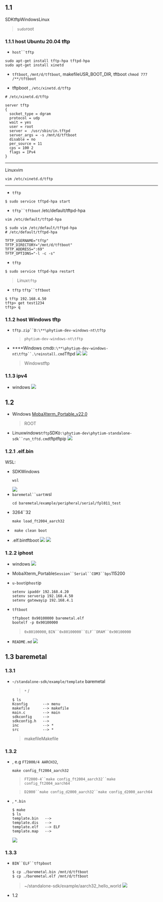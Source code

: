 # 
## 1.1
SDKtftpWindowsLinux
>`sudo`root

### 1.1.1  host Ubuntu 20.04 tftp 

- `host``tftp`

```
sudo apt-get install tftp-hpa tftpd-hpa
sudo apt-get install xinetd
```

-  `tftboot`, `/mnt/d/tftboot`, makefileUSR_BOOT_DIR,  tftboot `chmod 777 /**/tftboot`

-  tftpboot , `/etc/xinetd.d/tftp`

```
# /etc/xinetd.d/tftp

server tftp
{
  socket_type = dgram
  protocol = udp
  wait = yes
  user = root
  server =  /usr/sbin/in.tftpd
  server_args = -s /mnt/d/tftboot
  disable = no
  per_source = 11
  cps = 100 2
  flags = IPv4
}
```
---
Linuxvim
```
vim /etc/xinetd.d/tftp
```
---
- `tftp`

```
$ sudo service tftpd-hpa start
```

- `tftp``tftboot`
  /etc/default/tftpd-hpa
```
vim /etc/default/tftpd-hpa
```

```
$ sudo vim /etc/default/tftpd-hpa
# /etc/default/tftpd-hpa

TFTP_USERNAME="tftp"
TFTP_DIRECTORY="/mnt/d/tftboot"
TFTP_ADDRESS=":69"
TFTP_OPTIONS="-l -c -s"
```

- `tftp`

```
$ sudo service tftpd-hpa restart
```
>Linux`tftp`
- `tftp`
`tftp``tftboot`

```
$ tftp 192.168.4.50
tftp> get test1234
tftp> q
```

### 1.1.2  host Windows tftp 

- `tftp.zip``D:\**\phytium-dev-windows-nt\tftp`
  >`phytium-dev-windows-nt\tftp`
- ****Windows cmd`D:\**\phytium-dev-windows-nt\tftp``.\reinstall.cmd`Tftpd
![](../../fig/admin_rights.png)
![](../../fig/tftp32_srv.png)
  >Windowstftp

### 1.1.3 ipv4
- windows
![](../../fig/ipv4_setting.png)

## 1.2 
- Windows
[MobaXterm_Portable_v22.0](https://pan.baidu.com/s/1IjDG2j5YwK9IhpBR4ChoYA   )
  >ROOT

- Linuxwindows`tftp`SDK`D:\phytium-dev\phytium-standalone-sdk``run_tftd.cmd`tftptftpip
![](../../fig/config_tftp32.png)

### 1.2.1 .elf.bin
WSL:
- SDKWindows
  ```
  wsl
  ```
  ![](../../fig/wsl_teiminal.png)
- `baremetal``uart`wsl
  ```
  cd baremetal/example/peripheral/serial/fpl011_test
  ```
- 3264``32
  ```
  make load_ft2004_aarch32 
  ```
- 
  ```
   make clean boot
  ```
- .elf.bintftboot
![](../../fig/wsl_make_success.png)
![](../../fig/bin_show.png)

### 1.2.2 iphost
- windows
![](../../fig/Serial_inform.png)

- MobaXterm_Portable`Session``Serial``COM3``bps`115200

- `u-boot`ip`host`ip
  ```
  setenv ipaddr 192.168.4.20  
  setenv serverip 192.168.4.50 
  setenv gatewayip 192.168.4.1 
  ```
- `tftboot`
  ```
  tftpboot 0x90100000 baremetal.elf
  bootelf -p 0x90100000
  ```

  > `0x80100000`, `BIN``0x80100000``ELF``DRAM``0x90100000`

- `README.md`
![](../../fig/letter_shell.png)
  
<!-- 
- 1. `AARCH32/AARCH64``BIN``go`

```
# tftpboot 0x80100000 baremetal.bin
# dcache flush
# go 0x80100000
```

- 2. `AARCH32/AARCH64``ELF``DRAM``bootelf`

```
# tftpboot 0x90100000 baremetal.elf
# bootelf -p 0x90100000
```

 -->


<!-- ![](../../fig/config_tftp32.png)

- SDK`D:\phytium-dev\phytium-standalone-sdk``run_tftd.cmd`tftptftpip


- `%PHYTIUM_IDE_PATH%\tftp``tftpboot`

> `template_mingw64``USR_BOOT_DIR`tftp -->
## 1.3 baremetal

### 1.3.1 

- `~/standalone-sdk/example/template` baremetal 

  > `*` /
  ```
  $ ls
  Kconfig       --> menu
  makefile      --> makefile
  main.c        --> main
  sdkconfig     --> 
  sdkconfig.h   --> 
  inc           --> *
  src           --> *
  ```
  >makefileMakefile

### 1.3.2 

- , e.g `FT2000/4 AARCH32`, 

  ```
  make config_ft2004_aarch32
  ```

  > `FT2000-4``make config_ft2004_aarch32``make config_ft2004_aarch64`

  > `D2000``make config_d2000_aarch32``make config_d2000_aarch64`

- , `*.bin`
  ```
  $ make
  $ ls
  template.bin   --> 
  template.dis   --> 
  template.elf   --> ELF
  template.map   --> 
  ```
  ![](../../fig/compiling.png)

### 1.3.3 

- `BIN``ELF``tftpboot`
  ```
  $ cp ./baremetal.bin /mnt/d/tftboot
  $ cp ./baremetal.elf /mnt/d/tftboot
  ```
  > ~/standalone-sdk/example/aarch32_hello_world
  ![](../../fig/load_image.png)
- 1.2